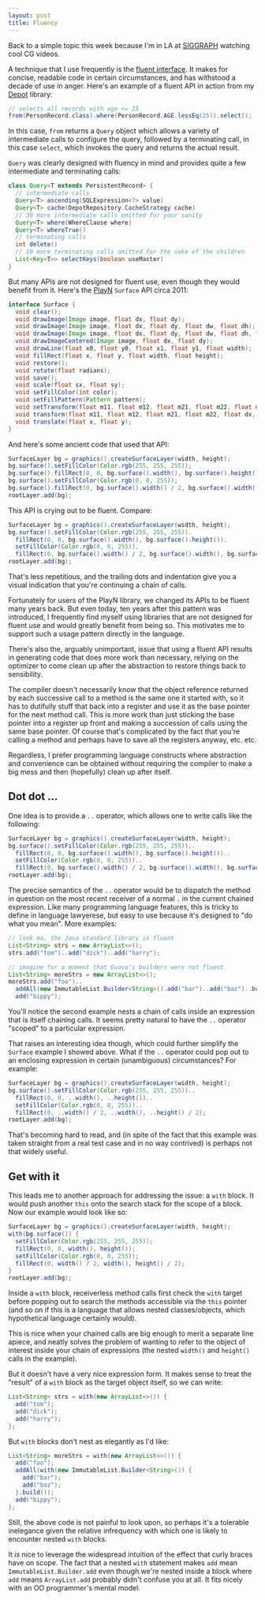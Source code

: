 ```yaml
---
layout: post
title: Fluency
---
```


Back to a simple topic this week because I'm in LA at [SIGGRAPH] watching cool CG videos.

A technique that I use frequently is the [fluent interface]. It makes for concise, readable code in
certain circumstances, and has withstood a decade of use in anger. Here's an example of a fluent
API in action from my [Depot] library:

```java
// selects all records with age <= 25
from(PersonRecord.class).where(PersonRecord.AGE.lessEq(25)).select();
```

In this case, `from` returns a `Query` object which allows a variety of intermediate calls to
configure the query, followed by a terminating call, in this case `select`, which invokes the query
and returns the actual result.

`Query` was clearly designed with fluency in mind and provides quite a few intermediate and
terminating calls:

```java
class Query<T extends PersistentRecord> {
  // intermediate calls
  Query<T> ascending(SQLExpression<?> value)
  Query<T> cache(DepotRepository.CacheStrategy cache)
  // 30 more intermediate calls omitted for your sanity
  Query<T> where(WhereClause where)
  Query<T> whereTrue()
  // terminating calls
  int delete()
  // 19 more terminating calls omitted for the sake of the children
  List<Key<T>> selectKeys(boolean useMaster)
}
```

But many APIs are not designed for fluent use, even though they would benefit from it. Here's the
[PlayN] `Surface` API circa 2011:

```java
interface Surface {
  void clear();
  void drawImage(Image image, float dx, float dy);
  void drawImage(Image image, float dx, float dy, float dw, float dh);
  void drawImage(Image image, float dx, float dy, float dw, float dh, float sx, float sy, float sw, float sh);
  void drawImageCentered(Image image, float dx, float dy);
  void drawLine(float x0, float y0, float x1, float y1, float width);
  void fillRect(float x, float y, float width, float height);
  void restore();
  void rotate(float radians);
  void save();
  void scale(float sx, float sy);
  void setFillColor(int color);
  void setFillPattern(Pattern pattern);
  void setTransform(float m11, float m12, float m21, float m22, float dx, float dy);
  void transform(float m11, float m12, float m21, float m22, float dx, float dy);
  void translate(float x, float y);
}
```

And here's some ancient code that used that API:

```java
SurfaceLayer bg = graphics().createSurfaceLayer(width, height);
bg.surface().setFillColor(Color.rgb(255, 255, 255));
bg.surface().fillRect(0, 0, bg.surface().width(), bg.surface().height());
bg.surface().setFillColor(Color.rgb(0, 0, 255));
bg.surface().fillRect(0, bg.surface().width() / 2, bg.surface().width(), bg.surface().height() / 2);
rootLayer.add(bg);
```

This API is crying out to be fluent. Compare:

```java
SurfaceLayer bg = graphics().createSurfaceLayer(width, height);
bg.surface().setFillColor(Color.rgb(255, 255, 255)).
  fillRect(0, 0, bg.surface().width(), bg.surface().height()).
  setFillColor(Color.rgb(0, 0, 255)).
  fillRect(0, bg.surface().width() / 2, bg.surface().width(), bg.surface().height() / 2);
rootLayer.add(bg);
```

That's less repetitious, and the trailing dots and indentation give you a visual indication that
you're continuing a chain of calls.

Fortunately for users of the PlayN library, we changed its APIs to be fluent many years back. But
even today, ten years after this pattern was introduced, I frequently find myself using libraries
that are not designed for fluent use and would greatly benefit from being so. This motivates me to
support such a usage pattern directly in the language.

There's also the, arguably unimportant, issue that using a fluent API results in generating code
that does more work than necessary, relying on the optimizer to come clean up after the abstraction
to restore things back to sensibility.

The compiler doesn't necessarily know that the object reference returned by each successive call to
a method is the same one it started with, so it has to dutifully stuff that back into a register
and use it as the base pointer for the next method call. This is more work than just sticking the
base pointer into a register up front and making a succession of calls using the same base pointer.
Of course that's complicated by the fact that you're calling a method and perhaps have to save all
the registers anyway, etc. etc.

Regardless, I prefer programming language constructs where abstraction and convenience can be
obtained without requiring the compiler to make a big mess and then (hopefully) clean up after
itself.

## Dot dot ...

One idea is to provide a `..` operator, which allows one to write calls like the following:

```java
SurfaceLayer bg = graphics().createSurfaceLayer(width, height);
bg.surface().setFillColor(Color.rgb(255, 255, 255))..
  fillRect(0, 0, bg.surface().width(), bg.surface().height())..
  setFillColor(Color.rgb(0, 0, 255))..
  fillRect(0, bg.surface().width() / 2, bg.surface().width(), bg.surface().height() / 2);
rootLayer.add(bg);
```

The precise semantics of the `..` operator would be to dispatch the method in question on the most
recent receiver of a normal `.` in the current chained expression. Like many programming language
features, this is tricky to define in language lawyerese, but easy to use because it's designed to
"do what you mean". More examples:

```java
// look ma, the Java standard library is fluent
List<String> strs = new ArrayList<>();
strs.add("tom")..add("dick")..add("harry");

// imagine for a moment that Guava's builders were not fluent
List<String> moreStrs = new ArrayList<>();
moreStrs.add("foo")..
  addAll(new ImmutableList.Builder<String>().add("bar")..add("baz")..build())..
  add("bippy");
```

You'll notice the second example nests a chain of calls inside an expression that is itself
chaining calls. It seems pretty natural to have the `..` operator "scoped" to a particular
expression.

That raises an interesting idea though, which could further simplify the `Surface` example I showed
above. What if the `..` operator could pop out to an enclosing expression in certain (unambiguous)
circumstances? For example:

```java
SurfaceLayer bg = graphics().createSurfaceLayer(width, height);
bg.surface().setFillColor(Color.rgb(255, 255, 255))..
  fillRect(0, 0, ..width(), ..height())..
  setFillColor(Color.rgb(0, 0, 255))..
  fillRect(0, ..width() / 2, ..width(), ..height() / 2);
rootLayer.add(bg);
```

That's becoming hard to read, and (in spite of the fact that this example was taken straight from a
real test case and in no way contrived) is perhaps not that widely useful.

## Get with it

This leads me to another approach for addressing the issue: a `with` block. It would push another
`this` onto the search stack for the scope of a block. Now our example would look like so:

```java
SurfaceLayer bg = graphics().createSurfaceLayer(width, height);
with(bg.surface()) {
  setFillColor(Color.rgb(255, 255, 255));
  fillRect(0, 0, width(), height());
  setFillColor(Color.rgb(0, 0, 255));
  fillRect(0, width() / 2, width(), height() / 2);
}
rootLayer.add(bg);
```

Inside a `with` block, receiverless method calls first check the `with` target before popping out
to search the methods accessible via the `this` pointer (and so on if this is a language that
allows nested classes/objects, which hypothetical language certainly would).

This is nice when your chained calls are big enough to merit a separate line apiece, and neatly
solves the problem of wanting to refer to the object of interest inside your chain of expressions
(the nested `width()` and `height()` calls in the example).

But it doesn't have a very nice expression form. It makes sense to treat the "result" of a `with`
block as the target object itself, so we can write:

```java
List<String> strs = with(new ArrayList<>()) {
  add("tom");
  add("dick");
  add("harry");
};
```

But `with` blocks don't nest as elegantly as I'd like:

```java
List<String> moreStrs = with(new ArrayList<>()) {
  add("foo");
  addAll(with(new ImmutableList.Builder<String>()) {
    add("bar");
    add("baz");
  }.build());
  add("bippy");
};
```

Still, the above code is not painful to look upon, so perhaps it's a tolerable inelegance given the
relative infrequency with which one is likely to encounter nested `with` blocks.

It _is_ nice to leverage the widespread intuition of the effect that curly braces have on scope.
The fact that a nested `with` statement makes `add` mean `ImmutableList.Builder.add` even though
we're nested inside a block where `add` means `ArrayList.add` probably didn't confuse you at all.
It fits nicely with an OO programmer's mental model.

[SIGGRAPH]: http://s2015.siggraph.org/
[fluent interface]: https://en.wikipedia.org/wiki/Fluent_interface
[Depot]: https://github.com/threerings/depot/
[PlayN]: http://playn.io/
